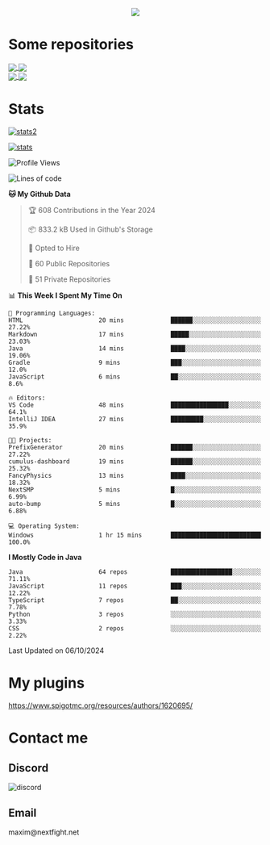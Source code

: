 <p align="center">
  <a href="https://github.com/max1mde">
    <img src="https://readme-typing-svg.demolab.com?font=Permanent+Marker&size=30&duration=4100&color=8C63F7&center=true&multiline=true&random=false&width=749&height=105&lines=Здрасти!;My+name+is+Maxim" /></a>
</p>

<div align="left">

<h1>Some repositories</h1>
<a href="https://github.com/max1mde/FancyPhysics">
  <img align="center" src="https://denvercoder1-github-readme-stats.vercel.app/api/pin/?username=max1mde&repo=FancyPhysics&theme=react&bg_color=1F222E&title_color=8C63F7&hide_border=true&icon_color=F8D866&show_icons=true" />
</a>
<a href="https://github.com/NextFightNetwork/NextApply">
  <img align="center" src="https://denvercoder1-github-readme-stats.vercel.app/api/pin/?username=NextFightNetwork&repo=NextApply&theme=react&bg_color=1F222E&title_color=8C63F7&hide_border=true&icon_color=F8D866&show_icons=true" />
</a>
<br>
<a href="https://github.com/max1mde/HologramAPI">
  <img align="center" src="https://denvercoder1-github-readme-stats.vercel.app/api/pin/?username=max1mde&repo=HologramAPI&theme=react&bg_color=1F222E&title_color=8C63F7&hide_border=true&icon_color=F8D866&show_icons=true" />
</a>
<a href="https://github.com/max1mde/RadioBot">
  <img align="center" src="https://denvercoder1-github-readme-stats.vercel.app/api/pin/?username=max1mde&repo=RadioBot&theme=react&bg_color=1F222E&title_color=8C63F7&hide_border=true&icon_color=F8D866&show_icons=true" />
</a>


<h1>Stats</h1>
<p>
  <a href="https://github.com/max1mde">
    <img src="https://github-readme-stats.vercel.app/api/top-langs/?username=max1mde&layout=compact&theme=tokyonight&show_icons=true" alt="stats2" /></a>
</p>
<p>
  <a href="https://github.com/max1mde">
    <img src="https://github-readme-stats.vercel.app/api?username=max1mde&theme=tokyonight&show_icons=true&layout=compact" alt="stats" /></a>
</p>
</div>

<!--START_SECTION:waka-->
![Profile Views](http://img.shields.io/badge/Profile%20Views-9-blue)

![Lines of code](https://img.shields.io/badge/From%20Hello%20World%20I%27ve%20Written-794249%20lines%20of%20code-blue)

**🐱 My Github Data** 

> 🏆 608 Contributions in the Year 2024
 > 
> 📦 833.2 kB Used in Github's Storage 
 > 
> 💼 Opted to Hire
 > 
> 📜 60 Public Repositories 
 > 
> 🔑 51 Private Repositories  
 > 
📊 **This Week I Spent My Time On** 

```text
💬 Programming Languages: 
HTML                     20 mins             ██████░░░░░░░░░░░░░░░░░░░   27.22% 
Markdown                 17 mins             █████░░░░░░░░░░░░░░░░░░░░   23.03% 
Java                     14 mins             ████░░░░░░░░░░░░░░░░░░░░░   19.06% 
Gradle                   9 mins              ███░░░░░░░░░░░░░░░░░░░░░░   12.0% 
JavaScript               6 mins              ██░░░░░░░░░░░░░░░░░░░░░░░   8.6%

🔥 Editors: 
VS Code                  48 mins             ████████████████░░░░░░░░░   64.1% 
IntelliJ IDEA            27 mins             █████████░░░░░░░░░░░░░░░░   35.9%

🐱‍💻 Projects: 
PrefixGenerator          20 mins             ██████░░░░░░░░░░░░░░░░░░░   27.22% 
cumulus-dashboard        19 mins             ██████░░░░░░░░░░░░░░░░░░░   25.32% 
FancyPhysics             13 mins             ████░░░░░░░░░░░░░░░░░░░░░   18.32% 
NextSMP                  5 mins              █░░░░░░░░░░░░░░░░░░░░░░░░   6.99% 
auto-bump                5 mins              █░░░░░░░░░░░░░░░░░░░░░░░░   6.88%

💻 Operating System: 
Windows                  1 hr 15 mins        █████████████████████████   100.0%

```

**I Mostly Code in Java** 

```text
Java                     64 repos            █████████████████░░░░░░░░   71.11% 
JavaScript               11 repos            ███░░░░░░░░░░░░░░░░░░░░░░   12.22% 
TypeScript               7 repos             ██░░░░░░░░░░░░░░░░░░░░░░░   7.78% 
Python                   3 repos             ░░░░░░░░░░░░░░░░░░░░░░░░░   3.33% 
CSS                      2 repos             ░░░░░░░░░░░░░░░░░░░░░░░░░   2.22%

```



 Last Updated on 06/10/2024
<!--END_SECTION:waka-->

# My plugins
https://www.spigotmc.org/resources/authors/1620695/

<h1>Contact me</h1>

<h2>Discord</h2>  
<img src="https://lanyard.cnrad.dev/api/759334613335670805" alt="discord">

<h2>Email</h2>  
maxim@nextfight.net


